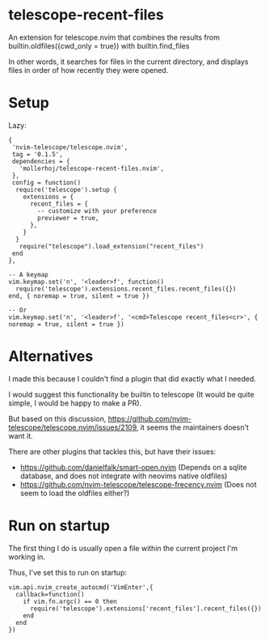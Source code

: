 # telescope-recent-files

An extension for telescope.nvim that combines the results from builtin.oldfiles({cwd_only = true}) with builtin.find_files

In other words, it searches for files in the current directory, and displays files in order of how recently they were opened.

# Setup

Lazy:
```
{
 'nvim-telescope/telescope.nvim',
 tag = '0.1.5',
 dependencies = {
   'mollerhoj/telescope-recent-files.nvim',
 },
 config = function()
  require('telescope').setup {
    extensions = {
      recent_files = {
        -- customize with your preference
        previewer = true,
      },
    }
  }
   require("telescope").load_extension("recent_files")
 end
},

-- A keymap
vim.keymap.set('n', '<leader>f', function()
  require('telescope').extensions.recent_files.recent_files({})
end, { noremap = true, silent = true })

-- Or
vim.keymap.set('n', '<leader>f', '<cmd>Telescope recent_files<cr>', { noremap = true, silent = true })
```

# Alternatives

I made this because I couldn't find a plugin that did exactly what I needed.

I would suggest this functionality be builtin to telescope (It would be quite simple, I would be happy to make a PR).

But based on this discussion, https://github.com/nvim-telescope/telescope.nvim/issues/2109, it seems the maintainers doesn't want it.

There are other plugins that tackles this, but have their issues:

- https://github.com/danielfalk/smart-open.nvim (Depends on a sqlite database, and does not integrate with neovims native oldfiles)
- https://github.com/nvim-telescope/telescope-frecency.nvim (Does not seem to load the oldfiles either?)

# Run on startup

The first thing I do is usually open a file within the current project I'm working in.

Thus, I've set this to run on startup:

```
vim.api.nvim_create_autocmd('VimEnter',{
  callback=function()
    if vim.fn.argc() == 0 then
      require('telescope').extensions['recent_files'].recent_files({})
    end
  end
})
```

